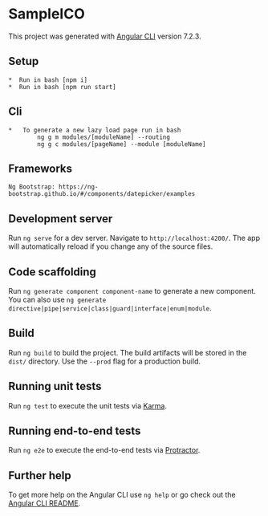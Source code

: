 # SampleICO

This project was generated with [Angular CLI](https://github.com/angular/angular-cli) version 7.2.3.

## Setup
    *  Run in bash [npm i]
    *  Run in bash [npm run start]

## Cli
    *   To generate a new lazy load page run in bash
            ng g m modules/[moduleName] --routing
            ng g c modules/[pageName] --module [moduleName]

## Frameworks
    Ng Bootstrap: https://ng-bootstrap.github.io/#/components/datepicker/examples

## Development server

Run `ng serve` for a dev server. Navigate to `http://localhost:4200/`. The app will automatically reload if you change any of the source files.

## Code scaffolding

Run `ng generate component component-name` to generate a new component. You can also use `ng generate directive|pipe|service|class|guard|interface|enum|module`.

## Build

Run `ng build` to build the project. The build artifacts will be stored in the `dist/` directory. Use the `--prod` flag for a production build.

## Running unit tests

Run `ng test` to execute the unit tests via [Karma](https://karma-runner.github.io).

## Running end-to-end tests

Run `ng e2e` to execute the end-to-end tests via [Protractor](http://www.protractortest.org/).

## Further help

To get more help on the Angular CLI use `ng help` or go check out the [Angular CLI README](https://github.com/angular/angular-cli/blob/master/README.md).
